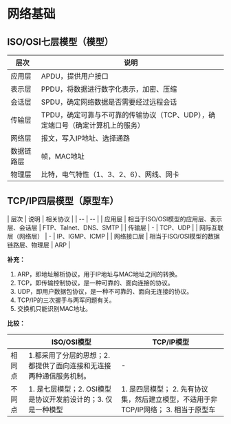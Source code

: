 # 网络基础

## ISO/OSI七层模型（模型）

| 层次 | 说明 |
| -- | -- |
| 应用层 | APDU，提供用户接口 |
| 表示层 | PPDU，将数据进行数字化表示，加密、压缩 |
| 会话层 | SPDU，确定网络数据是否需要经过远程会话 |
| 传输层 | TPDU，确定可靠与不可靠的传输协议（TCP、UDP），确定端口号（确定计算机上的服务） |
| 网络层 | 报文，写入IP地址、选择通路 |
| 数据链路层 | 帧，MAC地址 |
| 物理层 | 比特，电气特性（1、3、2、6）、网线、网卡 |

## TCP/IP四层模型（原型车）

| 层次 | 说明 | 相关协议 |
| -- | -- |
| 应用层 | 相当于ISO/OSI模型的应用层、表示层、会话层 | FTP、Talnet、DNS、SMTP |
| 传输层 | - | TCP、UDP |
| 网际互联层（网络层） | - | IP、IGMP、ICMP |
| 网络接口层 | 相当于ISO/OSI模型的数据链路层、物理层 | ARP |

**补充：**
1. ARP，即地址解析协议，用于IP地址与MAC地址之间的转换。
2. TCP，即传输控制协议，是一种可靠的、面向连接的协议。
3. UDP，即用户数据包协议，是一种不可靠的、面向无连接的协议。
4. TCP/IP的三次握手与两军问题有关。
5. 交换机只能识别MAC地址。

**比较：**

|  | ISO/OSI模型 | TCP/IP模型 |
| -- | -- | -- |
| 相同点 | 1.都采用了分层的思想；2.都提供了面向连接和无连接两种通信服务机制。 | - |
| 不同点 | 1. 是七层模型；2. OSI模型是协议开发前设计的；3. 仅是一种模型 | 1. 是四层模型； 2. 先有协议集，然后建立模型，不适用于非TCP/IP网络； 3. 相当于原型车 |